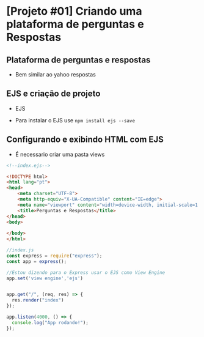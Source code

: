 # [Projeto #01] Criando uma plataforma de perguntas e Respostas


## Plataforma de perguntas e respostas

- Bem similar ao yahoo respostas

## EJS e criação de projeto

- EJS

- Para instalar o EJS use `npm install ejs --save`

## Configurando e exibindo HTML com EJS

- É necessario criar uma pasta views

```html
<!--index.ejs-->

<!DOCTYPE html>
<html lang="pt">
<head>
    <meta charset="UTF-8">
    <meta http-equiv="X-UA-Compatible" content="IE=edge">
    <meta name="viewport" content="width=device-width, initial-scale=1.0">
    <title>Perguntas e Respostas</title>
</head>
<body>
    
</body>
</html>
```

```JavaScript
//index.js
const express = require("express");
const app = express();

//Estou dizendo para o Express usar o EJS como View Engine
app.set('view engine','ejs')


app.get("/", (req, res) => {
  res.render("index")
});

app.listen(4000, () => {
  console.log("App rodando!");
});
```